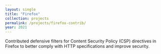 ```yaml
---
layout: single
title: "Firefox"
collection: projects
permalink: /projects/firefox-contrib/
year: 2021
---
```


Contributed defensive filters for Content Security Policy (CSP) directives in Firefox to better comply with HTTP specifications and improve security.
